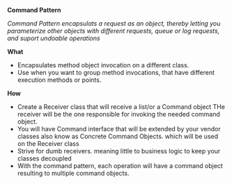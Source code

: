**Command Pattern**

*Command Pattern encapsulats a request as an object, thereby letting you parameterize other objects
with different requests, queue or log requests, and suport undoable operations*

**What**

* Encapsulates method object invocation on a different
class.
* Use when you want to group method invocations, that 
have different execution methods or points.

**How**

* Create a Receiver class that will receive a list/or a Command object
THe receiver will be the one responsible for invoking the needed 
command object.
* You will have Command interface that will be extended by your
vendor classes also know as Concrete Command Objects. which will be used on the Receiver class
* Strive for dumb receivers. meaning little to business logic
to keep your classes decoupled
* With the command pattern, each operation will have a command object
resulting to multiple command objects.
